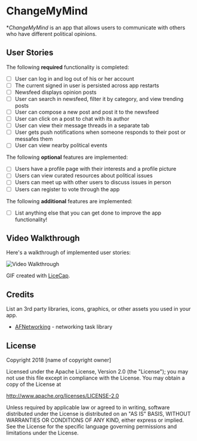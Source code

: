 # ChangeMyMind

**ChangeMyMind* is an app that allows users to communicate with others who have different political opinions.

## User Stories

The following **required** functionality is completed:

- [ ] User can log in and log out of his or her account
- [ ] The current signed in user is persisted across app restarts
- [ ] Newsfeed displays opinion posts
- [ ] User can search in newsfeed, filter it by category, and view trending posts
- [ ] User can compose a new post and post it to the newsfeed
- [ ] User can click on a post to chat with its author
- [ ] User can view their message threads in a separate tab
- [ ] User gets push notifications when someone responds to their post or messafes them
- [ ] User can view nearby political events

The following **optional** features are implemented:

- [ ] Users have a profile page with their interests and a profile picture
- [ ] Users can view curated resources about political issues
- [ ] Users can meet up with other users to discuss issues in person
- [ ] Users can register to vote through the app

The following **additional** features are implemented:

- [ ] List anything else that you can get done to improve the app functionality!

## Video Walkthrough

Here's a walkthrough of implemented user stories:

<img src='http://i.imgur.com/link/to/your/gif/file.gif' title='Video Walkthrough' width='' alt='Video Walkthrough' />

GIF created with [LiceCap](http://www.cockos.com/licecap/).

## Credits

List an 3rd party libraries, icons, graphics, or other assets you used in your app.

- [AFNetworking](https://github.com/AFNetworking/AFNetworking) - networking task library


## License

Copyright 2018 [name of copyright owner]

Licensed under the Apache License, Version 2.0 (the "License");
you may not use this file except in compliance with the License.
You may obtain a copy of the License at

http://www.apache.org/licenses/LICENSE-2.0

Unless required by applicable law or agreed to in writing, software
distributed under the License is distributed on an "AS IS" BASIS,
WITHOUT WARRANTIES OR CONDITIONS OF ANY KIND, either express or implied.
See the License for the specific language governing permissions and
limitations under the License.
